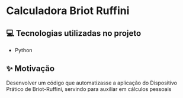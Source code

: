 # Calculadora Briot Ruffini

## 💻 Tecnologias utilizadas no projeto

- Python

## ✨ Motivação

Desenvolver um código que automatizasse a aplicação do Dispositivo Prático de Briot-Ruffini, servindo para auxiliar em cálculos pessoais

